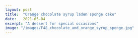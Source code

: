```yaml
---
layout: post
title:  "Orange chocolate syrup laden sponge cake"
date:   2021-05-04
excerpt: "A dessert for special occasions"
image: "/images/F48_chocolate_and_orange_syrup_sponge.jpg"
---
```

